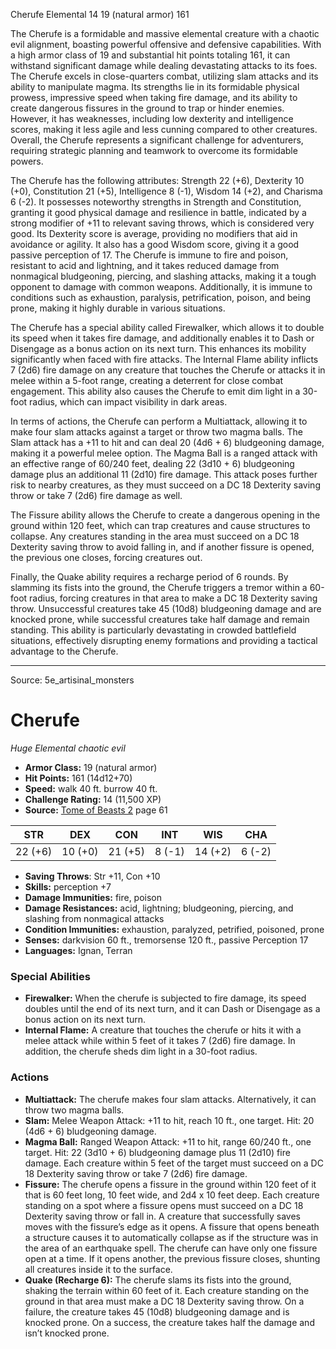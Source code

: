 <MonsterName/>Cherufe</MonsterName>
<CreatureType/>Elemental</CreatureType>
<CR/>14</CR>
<AC/>19 (natural armor)</AC>
<HP/>161</HP>
<summary>The Cherufe is a formidable and massive elemental creature with a chaotic evil alignment, boasting powerful offensive and defensive capabilities. With a high armor class of 19 and substantial hit points totaling 161, it can withstand significant damage while dealing devastating attacks to its foes. The Cherufe excels in close-quarters combat, utilizing slam attacks and its ability to manipulate magma. Its strengths lie in its formidable physical prowess, impressive speed when taking fire damage, and its ability to create dangerous fissures in the ground to trap or hinder enemies. However, it has weaknesses, including low dexterity and intelligence scores, making it less agile and less cunning compared to other creatures. Overall, the Cherufe represents a significant challenge for adventurers, requiring strategic planning and teamwork to overcome its formidable powers. </summary>

<detail>

The Cherufe has the following attributes: Strength 22 (+6), Dexterity 10 (+0), Constitution 21 (+5), Intelligence 8 (-1), Wisdom 14 (+2), and Charisma 6 (-2). It possesses noteworthy strengths in Strength and Constitution, granting it good physical damage and resilience in battle, indicated by a strong modifier of +11 to relevant saving throws, which is considered very good. Its Dexterity score is average, providing no modifiers that aid in avoidance or agility. It also has a good Wisdom score, giving it a good passive perception of 17. The Cherufe is immune to fire and poison, resistant to acid and lightning, and it takes reduced damage from nonmagical bludgeoning, piercing, and slashing attacks, making it a tough opponent to damage with common weapons. Additionally, it is immune to conditions such as exhaustion, paralysis, petrification, poison, and being prone, making it highly durable in various situations. 

The Cherufe has a special ability called Firewalker, which allows it to double its speed when it takes fire damage, and additionally enables it to Dash or Disengage as a bonus action on its next turn. This enhances its mobility significantly when faced with fire attacks. The Internal Flame ability inflicts 7 (2d6) fire damage on any creature that touches the Cherufe or attacks it in melee within a 5-foot range, creating a deterrent for close combat engagement. This ability also causes the Cherufe to emit dim light in a 30-foot radius, which can impact visibility in dark areas.

In terms of actions, the Cherufe can perform a Multiattack, allowing it to make four slam attacks against a target or throw two magma balls. The Slam attack has a +11 to hit and can deal 20 (4d6 + 6) bludgeoning damage, making it a powerful melee option. The Magma Ball is a ranged attack with an effective range of 60/240 feet, dealing 22 (3d10 + 6) bludgeoning damage plus an additional 11 (2d10) fire damage. This attack poses further risk to nearby creatures, as they must succeed on a DC 18 Dexterity saving throw or take 7 (2d6) fire damage as well.

The Fissure ability allows the Cherufe to create a dangerous opening in the ground within 120 feet, which can trap creatures and cause structures to collapse. Any creatures standing in the area must succeed on a DC 18 Dexterity saving throw to avoid falling in, and if another fissure is opened, the previous one closes, forcing creatures out.

Finally, the Quake ability requires a recharge period of 6 rounds. By slamming its fists into the ground, the Cherufe triggers a tremor within a 60-foot radius, forcing creatures in that area to make a DC 18 Dexterity saving throw. Unsuccessful creatures take 45 (10d8) bludgeoning damage and are knocked prone, while successful creatures take half damage and remain standing. This ability is particularly devastating in crowded battlefield situations, effectively disrupting enemy formations and providing a tactical advantage to the Cherufe.</detail>



---

Source: 5e_artisinal_monsters

# Cherufe

*Huge* *Elemental* *chaotic evil*

- **Armor Class:** 19 (natural armor)
- **Hit Points:** 161 (14d12+70)
- **Speed:** walk 40 ft. burrow 40 ft.
- **Challenge Rating:** 14 (11,500 XP)
- **Source:** [Tome of Beasts 2](https://koboldpress.com/kpstore/product/tome-of-beasts-2-for-5th-edition) page 61

| STR | DEX | CON | INT | WIS | CHA |
| --- | --- | --- | --- | --- | --- |
| 22 (+6) | 10 (+0) | 21 (+5) | 8 (-1) | 14 (+2) | 6 (-2) |

- **Saving Throws**: Str +11, Con +10
- **Skills:** perception +7
- **Damage Immunities:** fire, poison
- **Damage Resistances:** acid, lightning; bludgeoning, piercing, and slashing from nonmagical attacks
- **Condition Immunities:** exhaustion, paralyzed, petrified, poisoned, prone
- **Senses:** darkvision 60 ft., tremorsense 120 ft., passive Perception 17
- **Languages:** Ignan, Terran

### Special Abilities

- **Firewalker:** When the cherufe is subjected to fire damage, its speed doubles until the end of its next turn, and it can Dash or Disengage as a bonus action on its next turn.
- **Internal Flame:** A creature that touches the cherufe or hits it with a melee attack while within 5 feet of it takes 7 (2d6) fire damage. In addition, the cherufe sheds dim light in a 30-foot radius.

### Actions

- **Multiattack:** The cherufe makes four slam attacks. Alternatively, it can throw two magma balls.
- **Slam:** Melee Weapon Attack: +11 to hit, reach 10 ft., one target. Hit: 20 (4d6 + 6) bludgeoning damage.
- **Magma Ball:** Ranged Weapon Attack: +11 to hit, range 60/240 ft., one target. Hit: 22 (3d10 + 6) bludgeoning damage plus 11 (2d10) fire damage. Each creature within 5 feet of the target must succeed on a DC 18 Dexterity saving throw or take 7 (2d6) fire damage.
- **Fissure:** The cherufe opens a fissure in the ground within 120 feet of it that is 60 feet long, 10 feet wide, and 2d4 x 10 feet deep. Each creature standing on a spot where a fissure opens must succeed on a DC 18 Dexterity saving throw or fall in. A creature that successfully saves moves with the fissure’s edge as it opens. A fissure that opens beneath a structure causes it to automatically collapse as if the structure was in the area of an earthquake spell. The cherufe can have only one fissure open at a time. If it opens another, the previous fissure closes, shunting all creatures inside it to the surface.
- **Quake (Recharge 6):** The cherufe slams its fists into the ground, shaking the terrain within 60 feet of it. Each creature standing on the ground in that area must make a DC 18 Dexterity saving throw. On a failure, the creature takes 45 (10d8) bludgeoning damage and is knocked prone. On a success, the creature takes half the damage and isn’t knocked prone.




